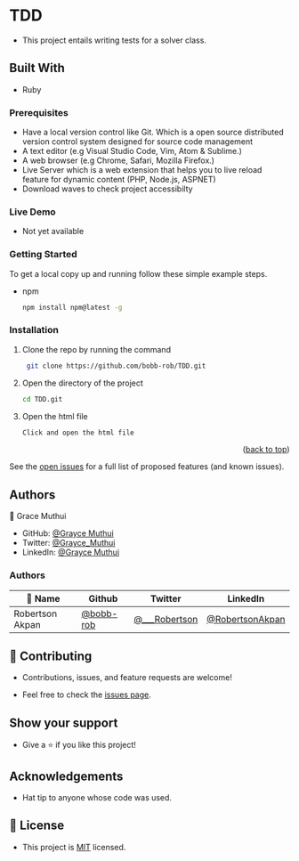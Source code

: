 # TDD

- This project entails writing tests for a solver class.

## Built With

- Ruby

### Prerequisites

- Have a local version control like Git. Which is a open source distributed version control system designed for source code management
- A text editor (e.g Visual Studio Code, Vim, Atom & Sublime.)
- A web browser (e.g Chrome, Safari, Mozilla Firefox.)
- Live Server which is a web extension that helps you to live reload feature for dynamic content (PHP, Node.js, ASPNET)
- Download waves to check project accessibilty

### Live Demo

- Not yet available

### Getting Started

To get a local copy up and running follow these simple example steps.

- npm
  ```sh
  npm install npm@latest -g
  ```

### Installation

1. Clone the repo by running the command
   ```sh
    git clone https://github.com/bobb-rob/TDD.git
   ```
2. Open the directory of the project
   ```sh
   cd TDD.git
   ```
3. Open the html file
   ```sh
   Click and open the html file
   ```

<p align="right">(<a href="#top">back to top</a>)</p>

See the [open issues](#) for a full list of proposed features (and known issues).

## Authors

👤 Grace Muthui

- GitHub: [@Grayce Muthui](https://github.com/Graycemuthui)
- Twitter: [@Grayce_Muthui](https://twitter.com/Grayce_Muthui)
- LinkedIn: [@Grayce Muthui](http://www.linkedin.com/in/grayce-muthui-a17294226)

### Authors

| 👤 Name         | Github                                   | Twitter                                              | LinkedIn                                                       |
| --------------- | ---------------------------------------- | ---------------------------------------------------- | -------------------------------------------------------------- |
| Robertson Akpan | [@bobb-rob](https://github.com/bobb-rob) | [@\_\_\_Robertson](https://twitter.com/___Robertson) | [@RobertsonAkpan](https://www.linkedin.com/in/robertsonakpan/) |

## 🤝 Contributing

- Contributions, issues, and feature requests are welcome!

- Feel free to check the [issues page](https://github.com/bobb-Rob/TDD/issues).

## Show your support

- Give a ⭐️ if you like this project!

## Acknowledgements

- Hat tip to anyone whose code was used.

## 📝 License

- This project is [MIT](https://github.com/bobb-Rob/TDD/blob/classes/MIT.md) licensed.
